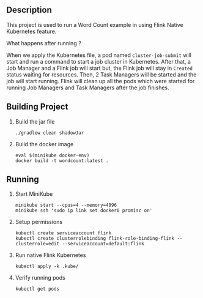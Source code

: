 ## Description

This project is used to run a Word Count example in using Flink Native
Kubernetes feature.

What happens after running ?

When we apply the Kubernetes file, a pod named `cluster-job-submit` will start
and run a command to start a job cluster in Kubernetes.
After that, a Job Manager and a Flink job will start but, the Flink job will
stay in `Created` status waiting for resources.
Then, 2 Task Managers will be started and the job will start running.
Flink will clean up all the pods which were started for running Job Managers
and Task Managers after the job finishes.

## Building Project

1. Build the jar file
    ```shell
    ./gradlew clean shadowJar
    ```
2. Build the docker image
    ```shell
    eval $(minikube docker-env)
    docker build -t wordcount:latest .
    ```

## Running

1. Start MiniKube
    ```shell
    minikube start --cpus=4 --memory=4096
    minikube ssh 'sudo ip link set docker0 promisc on'
    ```
2. Setup permissions
    ```shell
    kubectl create serviceaccount flink
    kubectl create clusterrolebinding flink-role-binding-flink --clusterrole=edit --serviceaccount=default:flink
    ```
3. Run native Flink Kubernetes
    ```shell
    kubectl apply -k .kube/
    ```
4. Verify running pods
    ```shell
    kubectl get pods
    ```